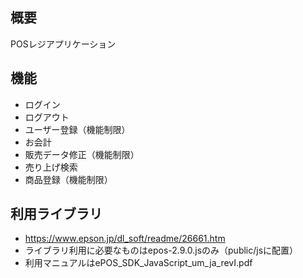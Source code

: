 ## 概要
POSレジアプリケーション

## 機能
- ログイン
- ログアウト
- ユーザー登録（機能制限）
- お会計
- 販売データ修正（機能制限）
- 売り上げ検索
- 商品登録（機能制限）

## 利用ライブラリ
- https://www.epson.jp/dl_soft/readme/26661.htm
- ライブラリ利用に必要なものはepos-2.9.0.jsのみ（public/jsに配置）
- 利用マニュアルはePOS_SDK_JavaScript_um_ja_revI.pdf

